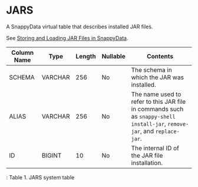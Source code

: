 # JARS

A SnappyData virtual table that describes installed JAR files.

See <a href="../../deploy_guide/Topics/cdevdeploy30736.html#cdevdeploy30736" class="xref" title="Application logic, which can be used by SQL functions and procedures, includes Java class files stored in a JAR file format. Storing application JAR files in SnappyData simplifies application deployment, because it reduces the potential for problems with a user&#39;s classpath.">Storing and Loading JAR Files in SnappyData</a>.

<a id="reference_21873F7CB0454C4DBFDC7B4EDADB6E1F__table_BDA0C99BADBA4B3899ECDF79F2E18B0F"></a>

| Column Name | Type    | Length | Nullable | Contents                                                                                                         |
|-------------|---------|--------|----------|------------------------------------------------------------------------------------------------------------------|
| SCHEMA      | VARCHAR | 256    | No       | The schema in which the JAR was installed.                                                                       |
| ALIAS       | VARCHAR | 256    | No       | The name used to refer to this JAR file in commands such as `snappy-shell install-jar`, `remove-jar`, and `replace-jar`. |
| ID          | BIGINT  | 10     | No       | The internal ID of the JAR file installation.                                                                    |

: <span class="tablecap">Table 1. JARS system table</span>


